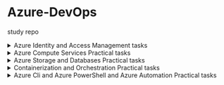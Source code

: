 # Azure-DevOps
study repo
<details>
<summary>
 Azure Identity and Access Management tasks</summary>
<details>
<summary>Practical Task 1: Introduction to Microsoft Entra ID Create a basic Microsoft Entra ID setup for an organization to manage identity and access. </summary>
Requirements:
<details>
<summary>1.	Create a new Microsoft Entra ID tenant. </summary>
1.1	Log in to the Azure Portal
-	Go to Azure Portal and log in with your Microsoft account.
  
1.2	Navigate to Microsoft Entra ID
-	From the portal homepage, search for "Microsoft Entra ID
  
1.3	 Create a New Tenant
-	In the left menu, click Manage tenants → + Create.
-	Select Azure Active Directory and click Next.
-	Fill in the details:
    - Organization name: (e.g., "MyOrganization").
    - Initial domain name: (e.g., "myorganization.onmicrosoft.com")
    - Region: Choose your geographical region.
      
-	Click Review + Create → Create.
</details>
<details>
<summary>2. Add at least two users to the directory. </summary>
![Alt text](https://raw.githubusercontent.com/AnnaMushchynina/Azure-DevOps/fde249bdc519212f393fc1d4d1a404446b0b02a5/1.2_users.jpg)
</details>
<details>
<summary>3. Create two groups named Developers and Admins. </summary>
https://github.com/AnnaMushchynina/Azure-DevOps/blob/fde249bdc519212f393fc1d4d1a404446b0b02a5/1.3_groups.jpg
</details>
<details>
<summary>4. Assign the users to appropriate groups. </summary>
https://github.com/AnnaMushchynina/Azure-DevOps/blob/62d29113dfa93b8dd8d66af4afe36cf2e30e70fe/1.4_adm_groups.jpg
https://github.com/AnnaMushchynina/Azure-DevOps/blob/62d29113dfa93b8dd8d66af4afe36cf2e30e70fe/1.4_dev_groups.jpg
</details>
<details>
<summary>5. Assign the Global Reader role to the Admins group and 6. Assign the Application Developer role to the Developers group.  </summary>
https://github.com/AnnaMushchynina/Azure-DevOps/blob/14fcb6ffc3602031d2080a8242ce1ce86c211bf6/1.5_ass_role.jpg
</details>
<details>
<summary>7. Verify that the role assignments function as expected for both groups.</summary>
https://github.com/AnnaMushchynina/Azure-DevOps/blob/14fcb6ffc3602031d2080a8242ce1ce86c211bf6/2.7_verify.jpg
</details>
</details>

<details>
<summary>Practical Task 2: Enabling Single Sign-On (SSO) and Multi-Factor Authentication (MFA) Configure Single Sign-On (SSO) and Multi-Factor Authentication (MFA) for users in a Microsoft Entra ID directory to enhance identity and access security. </summary>
Requirements:
<details>
<summary>1. Enable Single Sign-On (SSO) for your Microsoft Entra ID tenant. </summary>
https://github.com/AnnaMushchynina/Azure-DevOps/blob/9ec3233d462b8ada5ea5da088d686b14bfef84cd/2.1_sso.jpg
https://github.com/AnnaMushchynina/Azure-DevOps/blob/9ec3233d462b8ada5ea5da088d686b14bfef84cd/2.1_sso_user.jpg
</details>
<details>
<summary>2. Enforce Multi-Factor Authentication (MFA) for all users in the directory. </summary>
https://github.com/AnnaMushchynina/Azure-DevOps/blob/f3ded2c2e4da49adbba9fd4a4d11824306f1109f/2.2_mfa.jpg
</details>
<details>
<summary>3. Configure conditional access policies to require MFA for high-risk sign-ins. </summary>
https://github.com/AnnaMushchynina/Azure-DevOps/blob/f3ded2c2e4da49adbba9fd4a4d11824306f1109f/2.3_con_acc.jpg
  
2.3.1 Go to Conditional Access
   - Navigate to Security → Conditional Access → + New policy.
     
2.3.2 Create a Policy for High-Risk Sign-Ins
 - Provide a name for the policy (e.g., "Require MFA for High-Risk Sign-Ins").
- In the Assignments section:
    - Users: Select all users or specific groups (e.g., Admins, Developers).
    - Conditions: Enable Sign-in risk and set it to High.
- In the Access controls section:
    - Select Grant → Require multi-factor authentication.
- Click Enable policy → Create.
</details>
<details>
<summary>4. Verify that SSO and MFA settings are correctly applied for the users.</summary>
https://github.com/AnnaMushchynina/Azure-DevOps/blob/f3ded2c2e4da49adbba9fd4a4d11824306f1109f/2.4_verify.jpg
</details>
</details>

<details>
<summary>Practical Task 3: Implementing Role-Based Access Control (RBAC)
Implement Role-Based Access Control (RBAC) in Azure to manage access to resources based on roles and
ensure fine-grained access management.
 </summary>
Requirements:
<details>
<summary>1. Create a custom role named Resource Viewer with read-only permissions for a specific resource
group.</summary>
  https://github.com/AnnaMushchynina/Azure-DevOps/blob/af3717519c1d0e8bb4d1c8e7e23e13b0df67549b/3.1_cust_role.jpg
  https://github.com/AnnaMushchynina/Azure-DevOps/blob/af3717519c1d0e8bb4d1c8e7e23e13b0df67549b/3.1_read.jpg
  https://github.com/AnnaMushchynina/Azure-DevOps/blob/af3717519c1d0e8bb4d1c8e7e23e13b0df67549b/3.1_scopes.jpg
</details>
<details>
<summary>2. Assign the Resource Viewer role to the Developers group created earlier.</summary>
  https://github.com/AnnaMushchynina/Azure-DevOps/blob/d09b77531a00e717180642e81e96948c01478c53/3.2_rw_dev.jpg
</details>
<details>
<summary>3. Assign the built-in Contributor role to the Admins group for the same resource group.</summary>
https://github.com/AnnaMushchynina/Azure-DevOps/blob/d09b77531a00e717180642e81e96948c01478c53/3.3_cont_adm.jpg
</details>
<details>
<summary>4. Verify that members of the Developers group have only read access and members of the Admins
group have full access to the resource group.</summary>
https://github.com/AnnaMushchynina/Azure-DevOps/blob/d09b77531a00e717180642e81e96948c01478c53/3.4_verify.jpg
</details>
</details>

<details>
<summary>Practical Task 4: Securing Sensitive Information with Azure Key Vault
Set up Azure Key Vault to securely store and manage sensitive information such as keys, secrets, and
certificates.  </summary>
Requirements:
<details>
<summary>1. Create a new Azure Key Vault in your subscription.</summary>
  https://github.com/AnnaMushchynina/Azure-DevOps/blob/b419c8f77ef8c02334e97cd1a4557f168da05540/4.1_create_kv.jpg
</details>
<details>
<summary>2. Add a secret to the Key Vault (e.g., a database connection string).</summary>
https://github.com/AnnaMushchynina/Azure-DevOps/blob/b419c8f77ef8c02334e97cd1a4557f168da05540/4.2_create_sec.jpg
</details>
<details>
<summary>3. Set access policies to grant the Application Developer role (assigned to the Developers group)
permission to retrieve secrets from the Key Vault.</summary>
https://github.com/AnnaMushchynina/Azure-DevOps/blob/b419c8f77ef8c02334e97cd1a4557f168da05540/4.3_ass_role_key.jpg
</details>
<details>
<summary>4. Verify that only members of the Developers group can access the stored secret.</summary>
https://github.com/AnnaMushchynina/Azure-DevOps/blob/b419c8f77ef8c02334e97cd1a4557f168da05540/4.4_verify.jpg
https://github.com/AnnaMushchynina/Azure-DevOps/blob/9e4fd4db7c3cf7dc225776a318500bf38e6ea7a5/4.4_verify_err.jpg
</details>
</details>

<details>
<summary>Practical Task 5: Creating and Assigning Basic Azure Policies
Define and assign Azure Policies to enforce compliance with organizational standards for resource
management.</summary>
Requirements:
<details>
<summary>1. Create an Azure Policy to enforce tagging for all newly created resources with a specific tag (e.g.,
Environment: Development).</summary>
 https://github.com/AnnaMushchynina/Azure-DevOps/blob/9e4fd4db7c3cf7dc225776a318500bf38e6ea7a5/5.1_add_policy.jpg
</details>
<details>
<summary>2. Assign the policy to a resource group.</summary>
https://github.com/AnnaMushchynina/Azure-DevOps/blob/9e4fd4db7c3cf7dc225776a318500bf38e6ea7a5/5.2.1_basics.jpg
https://github.com/AnnaMushchynina/Azure-DevOps/blob/9e4fd4db7c3cf7dc225776a318500bf38e6ea7a5/5.2.2_parameters.jpg
</details>
<details>
<summary>3. Verify that any new resource created in the resource group without the required tag is marked as
non-compliant.</summary>
https://github.com/AnnaMushchynina/Azure-DevOps/blob/9e4fd4db7c3cf7dc225776a318500bf38e6ea7a5/5.3_new_res.jpg
</details>
<details>
<summary>4. Review and document the compliance status of the resource group.</summary>
https://github.com/AnnaMushchynina/Azure-DevOps/blob/9e4fd4db7c3cf7dc225776a318500bf38e6ea7a5/5.4_comp.jpg
https://github.com/AnnaMushchynina/Azure-DevOps/blob/9e4fd4db7c3cf7dc225776a318500bf38e6ea7a5/5.4.1_comp_todo.jpg
</details>
</details>

<details>
<summary>Practical Task 6: Using Policy Effects to Enforce Compliance
Configure Azure Policies with different policy effects to enforce compliance and manage resources
according to organizational standards.</summary>
Requirements:
<details>
<summary>1. Create a policy with the Audit effect to monitor and log untagged resources within a resource
group.</summary>
https://github.com/AnnaMushchynina/Azure-DevOps/blob/7bb3b6330a39a0e73e02b042d9371404083e6a3a/6.1_add_policy_%D1%84%D0%B3%D0%B2%D1%88%D0%B5.jpg
</details>
<details>
<summary>2. Create a policy with the DeployIfNotExists effect to automatically add a specific tag (Owner: IT) to
any newly created resource.</summary>
https://github.com/AnnaMushchynina/Azure-DevOps/blob/7bb3b6330a39a0e73e02b042d9371404083e6a3a/6.2_add_policy_own.jpg
</details>
<details>
<summary>3. Assign these policies to a resource group and verify their behavior by:</summary>
  - Creating a resource without a tag and checking the compliance logs.  
  - Creating a resource to validate the automatic tag deployment.
  https://github.com/AnnaMushchynina/Azure-DevOps/blob/7bb3b6330a39a0e73e02b042d9371404083e6a3a/6.3_verify.jpg
  https://github.com/AnnaMushchynina/Azure-DevOps/blob/7bb3b6330a39a0e73e02b042d9371404083e6a3a/6.3.1_verify_own_tag.jpg
</details>
</details>
</details>


<details>
<summary>Azure Compute Services Practical tasks</summary>
<details>
<summary>Practical Task 1: Linux Virtual Machine Setup and NSG Configuration. Create and configure a Linux Virtual Machine (VM) on Azure and secure it with a Network Security
Group (NSG).</summary>
Requirements: 
<details>
<summary> 1. Create a Linux VM (Ubuntu or CentOS) in Azure using the free tier. </summary>
 https://github.com/AnnaMushchynina/Azure-DevOps/blob/13a1dab9d48d0c0b2b4607b19c0859eca23cceb8/1.1.1%20Basic.jpg
https://github.com/AnnaMushchynina/Azure-DevOps/blob/13a1dab9d48d0c0b2b4607b19c0859eca23cceb8/1.1.2%20ssh.jpg
 https://github.com/AnnaMushchynina/Azure-DevOps/blob/13a1dab9d48d0c0b2b4607b19c0859eca23cceb8/1.1.3%20net.jpg
 https://github.com/AnnaMushchynina/Azure-DevOps/blob/13a1dab9d48d0c0b2b4607b19c0859eca23cceb8/1.1.4%20review.jpg
</details>
 <details>
<summary> 2. Connect to the VM via SSH using a public-private key pair. </summary>
  https://github.com/AnnaMushchynina/Azure-DevOps/blob/13a1dab9d48d0c0b2b4607b19c0859eca23cceb8/1.2connect_ssh.jpg
</details>
 <details>
<summary> 3. Install and configure an Nginx web server on the VM. </summary>
  https://github.com/AnnaMushchynina/Azure-DevOps/blob/13a1dab9d48d0c0b2b4607b19c0859eca23cceb8/1.3_install_nginx.jpg
</details>
 <details>
<summary> 4. Create and configure a Network Security Group (NSG) to allow only HTTP (port 80) and SSH
(port 22) traffic. </summary>
  https://github.com/AnnaMushchynina/Azure-DevOps/blob/13a1dab9d48d0c0b2b4607b19c0859eca23cceb8/1.4_nsq.jpg
</details>
 <details>
<summary> 5. Test access to the Nginx web server from a browser. </summary>
  https://github.com/AnnaMushchynina/Azure-DevOps/blob/13a1dab9d48d0c0b2b4607b19c0859eca23cceb8/1.5_test_nginx.jpg
</details>
 </details>
<details>
<summary>Practical Task 2: Windows Virtual Machine and RDP Access Setup.
Set up a Windows Virtual Machine (VM) on Azure and configure access via Remote Desktop
Protocol (RDP).</summary>
Requirements:
<details>
<summary>1. Create a Windows VM (e.g., Windows Server 2019) in Azure using the free tier</summary>
 https://github.com/AnnaMushchynina/Azure-DevOps/blob/4a33a751e7cfa098d24c4751424a32a108f7525d/2.1.1%20Basic_W.jpg
 </details>
 <details>
<summary>2. Enable and configure Remote Desktop Protocol (RDP) for secure access to the VM.</summary>
  https://github.com/AnnaMushchynina/Azure-DevOps/blob/4a33a751e7cfa098d24c4751424a32a108f7525d/2.2%20NSG_A_RDP.jpg
  </details>
  <details>
<summary>3. Connect to the VM via RDP using Azure credentials.</summary>
  https://github.com/AnnaMushchynina/Azure-DevOps/blob/4a33a751e7cfa098d24c4751424a32a108f7525d/2.3.1%20RDP_dow.jpg
  https://github.com/AnnaMushchynina/Azure-DevOps/blob/4a33a751e7cfa098d24c4751424a32a108f7525d/2.3.2%20RDP_con.jpg
  </details>
 <details>
<summary>4. Install a web server role (IIS) and deploy a simple test HTML page.</summary>
 https://github.com/AnnaMushchynina/Azure-DevOps/blob/4a33a751e7cfa098d24c4751424a32a108f7525d/2.4%20Inst_IIS.jpg
  https://github.com/AnnaMushchynina/Azure-DevOps/blob/4a33a751e7cfa098d24c4751424a32a108f7525d/2.4.2%20IIS_testp.jpg
  https://github.com/AnnaMushchynina/Azure-DevOps/blob/4a33a751e7cfa098d24c4751424a32a108f7525d/2.4.3%20open_80.jpg
  </details>
<details>
<summary>5. Verify access to the test page from a browser.</summary>
https://github.com/AnnaMushchynina/Azure-DevOps/blob/4a33a751e7cfa098d24c4751424a32a108f7525d/2.5%20site_80_out.jpg
  </details>  
 
  </details>
<details>
<summary>Practical Task 3: Configuring an Azure Load Balancer.
Create and configure a Basic Azure Load Balancer to distribute traffic across multiple virtual
machines.</summary>
Requirements:
<details>
<summary>1. Create two Linux or Windows virtual machines in the same region and virtual network using
the Azure Free Tier.</summary>  
 https://github.com/AnnaMushchynina/Azure-DevOps/blob/e6635f317c09ea4175cb8ac390a7af24a63ddb3c/3.1%20LinuxVM2.jpg
</details>
 <details>
<summary>2. Install and configure a web server (e.g., Nginx on Linux or IIS on Windows) on both VMs with
unique content for testing.</summary>  
  https://github.com/AnnaMushchynina/Azure-DevOps/blob/e6635f317c09ea4175cb8ac390a7af24a63ddb3c/3.2%20LinuxVM_cont.jpg
</details>
 <details>
<summary>3. Create a Basic Load Balancer in Azure (included in the free tier) and configure it to balance
HTTP (port 80) traffic between the two virtual machines.</summary>  
  https://github.com/AnnaMushchynina/Azure-DevOps/blob/e6635f317c09ea4175cb8ac390a7af24a63ddb3c/3.3%20LB1.jpg
  https://github.com/AnnaMushchynina/Azure-DevOps/blob/e6635f317c09ea4175cb8ac390a7af24a63ddb3c/3.3%20LB2.jpg
</details>
 <details>
<summary>4. Configure a health probe to monitor the availability of the VMs. </summary>  
  https://github.com/AnnaMushchynina/Azure-DevOps/blob/e6635f317c09ea4175cb8ac390a7af24a63ddb3c/3.4%20Probe.jpg
</details>
 <details>
<summary>5. Test the Load Balancer by accessing its public IP address from a browser and verify that
traffic is routed to both VMs (by observing the unique content from each server).</summary>  
  https://github.com/AnnaMushchynina/Azure-DevOps/blob/e6635f317c09ea4175cb8ac390a7af24a63ddb3c/3.5%20LB_UPVM1.jpg
  https://github.com/AnnaMushchynina/Azure-DevOps/blob/e6635f317c09ea4175cb8ac390a7af24a63ddb3c/3.5%20LB_DownVM1.jpg  
</details>
</details>

<details>
<summary>Practical Task 4: Configuring a Basic Load Balancer with Virtual Machine Scale Sets (VMSS).
Set up a Basic Azure Load Balancer to distribute traffic across a Virtual Machine Scale Set (VMSS).</summary>
Requirements:
<details>
<summary>1. Create a Virtual Machine Scale Set (VMSS) in Azure using Linux or Windows instances
within the free tier (for example B1s size). Limit the scale set to two VM instances to avoid
exceeding the free-tier 750-hour limit. </summary>
https://github.com/AnnaMushchynina/Azure-DevOps/blob/52055fe6435207e4900f15b5c13271d3f2533f7b/4.1%20ScaleVM_1.jpg
https://github.com/AnnaMushchynina/Azure-DevOps/blob/52055fe6435207e4900f15b5c13271d3f2533f7b/4.1%20ScaleVM_2.jpg
</details>
<details>
<summary>2. Deploy the scale set with a custom configuration to install and configure a web server (e.g.,
Nginx on Linux or IIS on Windows) on each VM instance.</summary>
https://github.com/AnnaMushchynina/Azure-DevOps/blob/52055fe6435207e4900f15b5c13271d3f2533f7b/4.2%20Script.jpg
https://github.com/AnnaMushchynina/Azure-DevOps/blob/52055fe6435207e4900f15b5c13271d3f2533f7b/script.sh
</details>
<details>
<summary>3. Configure the Basic Load Balancer to distribute HTTP (port 80) traffic across the VM
instances in the scale set.</summary>
https://github.com/AnnaMushchynina/Azure-DevOps/blob/52055fe6435207e4900f15b5c13271d3f2533f7b/4.3%20LB.jpg
</details>
<details>
<summary>4. Add a health probe to monitor the availability of instances in the VMSS. </summary>
</details>
<details>
<summary>5. Scale the VMSS manually by increasing the number of instances to verify the Load Balancer
routes traffic to the newly added VMs. </summary>
https://github.com/AnnaMushchynina/Azure-DevOps/blob/52055fe6435207e4900f15b5c13271d3f2533f7b/4.5%20Scale.jpg
</details>
<details>
<summary>6. Test the setup by accessing the Load Balancer's public IP address and verifying traffic
distribution across multiple VM instances.</summary>
https://github.com/AnnaMushchynina/Azure-DevOps/blob/52055fe6435207e4900f15b5c13271d3f2533f7b/4.6%20LB2VM.jpg
</details>
</details>

<details>
<summary>Practical Task 5: Deploying a Web Application Using Azure App Services.
Set up and deploy a simple web application using Azure App Services.</summary>
Requirements:
<details>
<summary>1. Create an Azure App Service (Web App) using the Azure Free Tier.</summary>
https://github.com/AnnaMushchynina/Azure-DevOps/blob/9ead6f0a23104a6e6a0cc6955130729451b01f6a/5.1%20create%20webapp.jpg
</details>
<details>
<summary>2. Select the runtime stack of your choice (e.g., .NET, Python, Node.js) during the setup.</summary>
https://github.com/AnnaMushchynina/Azure-DevOps/blob/9ead6f0a23104a6e6a0cc6955130729451b01f6a/5.2%20runtime.jpg
</details>
<details>
<summary>3. Develop or use a sample web application (e.g., a "Hello World" app) and deploy it to the App </summary>
https://github.com/AnnaMushchynina/Azure-DevOps/blob/9ead6f0a23104a6e6a0cc6955130729451b01f6a/5.3%20add_repo.jpg
 https://github.com/AnnaMushchynina/Azure-DevOps/blob/9ead6f0a23104a6e6a0cc6955130729451b01f6a/5.3%20new_web_app.jpg
 https://github.com/AnnaMushchynina/Azure-DevOps/blob/9ead6f0a23104a6e6a0cc6955130729451b01f6a/5.3%20new_web_app1.jpg
</details>
<details>
<summary>4. Test the deployed application by accessing its URL provided by Azure App Services.</summary>
https://github.com/AnnaMushchynina/Azure-DevOps/blob/9ead6f0a23104a6e6a0cc6955130729451b01f6a/5.4%20app%20deploy.jpg
 https://github.com/AnnaMushchynina/Azure-DevOps/blob/9ead6f0a23104a6e6a0cc6955130729451b01f6a/5.4%20app%20inet.jpg
</details>
<details>
<summary>5. Enable App Service Logs and verify that application logs are being generated.</summary>
https://github.com/AnnaMushchynina/Azure-DevOps/blob/9ead6f0a23104a6e6a0cc6955130729451b01f6a/5.5%20service%20logs.jpg
 https://github.com/AnnaMushchynina/Azure-DevOps/blob/9ead6f0a23104a6e6a0cc6955130729451b01f6a/5.5%20log%20stream.jpg
</details>
</details>

<details>
<summary>Practical Task 6: Creating and Deploying an Azure Function to Process HTTP Requests.
Set up and deploy an Azure Function that processes HTTP requests directly from the Azure portal.</summary>
Requirements:
<details>
<summary>1. Set Up the Function App:</summary>
</details>
</details>
</details>
<details>
<summary>
 Azure Storage and Databases Practical tasks</summary>
<details>
<summary>Practical Task 1: Upload and Retrieve Files with Azure Blob Storage.
Use Azure Blob Storage for storing and retrieving files.</summary>
Requirements:
<details>
<summary>1. Create a new storage account in Azure. </summary>

</details>
<details>
<summary>2. Set up a Blob container named "my-container" with public access.</summary>
https://github.com/AnnaMushchynina/Azure-DevOps/blob/0705403959c343f1fae94a2e8f2d5935c198b2b9/1.2%20Create%20container.jpg
</details>
<details>
<summary>3. Upload a sample text file to the Blob container using the Azure portal </summary>
https://github.com/AnnaMushchynina/Azure-DevOps/blob/0705403959c343f1fae94a2e8f2d5935c198b2b9/1.3%20add%20simple%20file.jpg
</details>
<details>
<summary>4. Download the uploaded file to verify successful retrieval. </summary>
https://github.com/AnnaMushchynina/Azure-DevOps/blob/0705403959c343f1fae94a2e8f2d5935c198b2b9/1.4%20Download%20the%20uploaded.jpg
</details>
<details>
<summary>5. Use Azure Storage Explorer to manage and view blobs in your container. </summary>
https://github.com/AnnaMushchynina/Azure-DevOps/blob/0705403959c343f1fae94a2e8f2d5935c198b2b9/1.5%20Azure%20Storage%20Explorer.jpg
</details>
</details>
<details>
<summary>Practical Task 2: Lifecycle Management for Blob Storage.
Implement lifecycle management policies to optimize storage costs.</summary>
Requirements:
<details>
<summary>1. Create a storage account and a Blob container named "lifecycle-container."</summary>
 https://github.com/AnnaMushchynina/Azure-DevOps/blob/0705403959c343f1fae94a2e8f2d5935c198b2b9/2.1%20Create%20a%20storage%20account.jpg
https://github.com/AnnaMushchynina/Azure-DevOps/blob/0705403959c343f1fae94a2e8f2d5935c198b2b9/2.1%20Create%20a%20container.jpg
</details>
<details>
<summary>2. Upload multiple files of varying sizes to the container</summary>
https://github.com/AnnaMushchynina/Azure-DevOps/blob/0705403959c343f1fae94a2e8f2d5935c198b2b9/2.2%20Upload%20multiple%20files.jpg
</details>
<details>
<summary>3. Create a lifecycle management policy to move blobs to the Cool tier after 30 days and
delete blobs older than 90 days.</summary>
https://github.com/AnnaMushchynina/Azure-DevOps/blob/0705403959c343f1fae94a2e8f2d5935c198b2b9/2.3%20.%20Create%20a%20lifecycle.jpg
</details>
<details>
<summary>4. Simulate policy execution by manually testing with different file creation timestamps</summary>

</details>
<details>
<summary>5. Verify that blobs are moved or deleted according to the policy. </summary>

</details>
</details>
<details>
<summary>Practical Task 3: Implementing an Azure Queue for Message Storage
Create and manage an Azure Queue to store and process messages.</summary>
Requirements:
<details>
<summary>1. Create a storage account and enable the Queue service. </summary>

</details>
<details>
<summary>2. Create a queue named "task-queue."</summary>
https://github.com/AnnaMushchynina/Azure-DevOps/blob/4f49183cc0222021a77019b0e6458e409d27bee4/3.2%20%20Create%20task-queue.jpg
</details>
<details>
<summary>3. Use Azure Storage Explorer or the Azure portal to add messages to the queue.</summary>
https://github.com/AnnaMushchynina/Azure-DevOps/blob/4f49183cc0222021a77019b0e6458e409d27bee4/3.3%20add%20messages%20to%20the%20queue.jpg
</details>
<details>
<summary>4. Retrieve and process messages directly using Azure Storage Explorer or the Azure portal
interface.</summary>
https://github.com/AnnaMushchynina/Azure-DevOps/blob/4f49183cc0222021a77019b0e6458e409d27bee4/3.4%20Dequeue.jpg
</details>
<details>
<summary>5. Verify that processed messages are removed from the queue manually.</summary>

</details>
</details>
<details>
<summary>Practical Task 4: Configuring Azure File Share and Mounting on a Local Machine.
Set up and access Azure File Storage for shared file access.</summary>
Requirements:
<details>
<summary>1. Create a storage account and set up an Azure File Share.</summary>

</details>
<details>
<summary>2. Upload a file to the file share using the Azure portal.</summary>
https://github.com/AnnaMushchynina/Azure-DevOps/blob/4f49183cc0222021a77019b0e6458e409d27bee4/4.2%20file%20share.jpg
 https://github.com/AnnaMushchynina/Azure-DevOps/blob/4f49183cc0222021a77019b0e6458e409d27bee4/4.2.1%20upload%20file.jpg
</details>
<details>
<summary>3. Generate a connection script for Windows or Linux and use it to mount the file share on your
local machine.</summary>
https://github.com/AnnaMushchynina/Azure-DevOps/blob/4f49183cc0222021a77019b0e6458e409d27bee4/4.3%20generate%20connection%20script.jpg
 https://github.com/AnnaMushchynina/Azure-DevOps/blob/4f49183cc0222021a77019b0e6458e409d27bee4/4.3.1%20mount%20the%20file%20share.jpg
 https://github.com/AnnaMushchynina/Azure-DevOps/blob/4f49183cc0222021a77019b0e6458e409d27bee4/4.3.2%20disk%20Z.jpg
</details>
<details>
<summary>4. Verify the mounted file share and ensure it displays the uploaded file. </summary>
https://github.com/AnnaMushchynina/Azure-DevOps/blob/4f49183cc0222021a77019b0e6458e409d27bee4/4.4%20file%20.jpg
</details>
<details>
<summary>5. Add another file to the file share from the local machine and confirm it reflects in Azure.</summary>

</details>
</details>

<details>
<summary>Practical Task 5: Storing and Querying Data with Azure Table Storage.
Set up and use Azure Table Storage for structured data.</summary>
Requirements:
<details>
<summary>1. Create a storage account and enable the Table service.</summary>
https://github.com/AnnaMushchynina/Azure-DevOps/blob/0d4d0194344ddb20dc3169cdd9e919c31b197d86/5.1%20create%20table.jpg
</details>
<details>
<summary>2. Create a table named "employee-data".</summary>
https://github.com/AnnaMushchynina/Azure-DevOps/blob/0d4d0194344ddb20dc3169cdd9e919c31b197d86/5.2%20ase.jpg
</details>
<details>
<summary>3. Add sample data (e.g., employee IDs, names, and roles) to the table using Azure Storage
Explorer or Azure CLI.</summary>
https://github.com/AnnaMushchynina/Azure-DevOps/blob/0d4d0194344ddb20dc3169cdd9e919c31b197d86/5.3%20add%20date.jpg
</details>
<details>
<summary>4. Query the table for specific data using filters (e.g., "Role = Developer").</summary>
https://github.com/AnnaMushchynina/Azure-DevOps/blob/0d4d0194344ddb20dc3169cdd9e919c31b197d86/5.4%20query.jpg
</details>
<details>
<summary>5. Delete specific entries from the table and verify the changes.</summary>
https://github.com/AnnaMushchynina/Azure-DevOps/blob/0d4d0194344ddb20dc3169cdd9e919c31b197d86/5.5%20delete.jpg
</details>
</details>

<details>
<summary>Practical Task 6: Configuring Shared Access Signatures (SAS) for Secure Access.
Secure Azure Storage services using SAS tokens.</summary>
Requirements:
<details>
<summary>1. Create a storage account with Blob, File, Queue, and Table services enabled.</summary>

</details>
<details>
<summary>2. Generate a Shared Access Signature (SAS) token for Blob storage with limited permissions
(e.g., read-only access).</summary>
https://github.com/AnnaMushchynina/Azure-DevOps/blob/0d4d0194344ddb20dc3169cdd9e919c31b197d86/6.2%20add%20file%20for%20container.jpg
 https://github.com/AnnaMushchynina/Azure-DevOps/blob/0d4d0194344ddb20dc3169cdd9e919c31b197d86/6.2%20create%20shared%20acc%20sig.jpg
 https://github.com/AnnaMushchynina/Azure-DevOps/blob/0d4d0194344ddb20dc3169cdd9e919c31b197d86/6.2.1%20generate%20connection%20string.jpg
</details>
<details>
<summary>3. Share the SAS token URL and verify access to the Blob container with the token.</summary>

</details>
<details>
<summary>4. Repeat the process for File, Queue, and Table services with different permissions.</summary>

</details>
<details>
<summary>5. Analyze the security implications of SAS tokens and expiry times.</summary>

</details>
</details>

<details>
<summary>Practical Task 7: Implementing Security Best Practices with Azure RBAC and Managed
Identities.
Securely manage access to Azure resources and integrate services using Managed Identities.</summary>
Requirements:
<details>
<summary>1. Configure Azure RBAC for a Storage Account:</summary>
https://github.com/AnnaMushchynina/Azure-DevOps/blob/0d4d0194344ddb20dc3169cdd9e919c31b197d86/7.1%20add%20Storage%20Blob%20Data%20Contributor%20role.jpg
</details>
<details>
<summary>2. Set Up a Managed Identity for an Azure Virtual Machine:</summary>
https://github.com/AnnaMushchynina/Azure-DevOps/blob/0d4d0194344ddb20dc3169cdd9e919c31b197d86/7.2%20add%20role.jpg
 https://github.com/AnnaMushchynina/Azure-DevOps/blob/0d4d0194344ddb20dc3169cdd9e919c31b197d86/7.2%20add%20VM.jpg
 https://github.com/AnnaMushchynina/Azure-DevOps/blob/0d4d0194344ddb20dc3169cdd9e919c31b197d86/7.3%20add%20script.jpg
 https://github.com/AnnaMushchynina/Azure-DevOps/blob/0d4d0194344ddb20dc3169cdd9e919c31b197d86/7.4%20show%20container%20with%20cli.jpg
</details>
</details>

<details>
<summary>Practical Task 8: Creating and Querying an Azure SQL Database.
Learn to create and query an Azure SQL Database using the Azure portal.</summary>
Requirements:
<details>
<summary>1. Create an Azure SQL Database named "test-db" in a new logical SQL server. </summary>
https://github.com/AnnaMushchynina/Azure-DevOps/blob/0d4d0194344ddb20dc3169cdd9e919c31b197d86/8.1%20create%20test-db.jpg
</details>
<details>
<summary>2. Set the pricing tier to the free tier for cost optimization.</summary>

</details>
<details>
<summary>3. Use the Query Editor in the Azure portal to create a table named "Products" with columns
for ID, Name, and Price.</summary>
https://github.com/AnnaMushchynina/Azure-DevOps/blob/0d4d0194344ddb20dc3169cdd9e919c31b197d86/8.3%20create%20products.jpg
</details>
<details>
<summary>4. Insert a few sample records into the "Products" table using a SQL query. </summary>
https://github.com/AnnaMushchynina/Azure-DevOps/blob/0d4d0194344ddb20dc3169cdd9e919c31b197d86/8.4%20insert%20products.jpg
</details>
<details>
<summary>5. Query the table to display all records and verify the data.</summary>
https://github.com/AnnaMushchynina/Azure-DevOps/blob/0d4d0194344ddb20dc3169cdd9e919c31b197d86/8.5%20show%20products.jpg
</details>
</details>

<details>
<summary>Practical Task 9: Deploying an Azure SQL Database with Automated Backup Configuration
Set up an Azure SQL Database and configure automated backups.</summary>
Requirements:
<details>
<summary>1. Create an Azure SQL Database in a new or existing resource group. </summary>

</details>
<details>
<summary>2. Choose the desired service tier (e.g., Basic or General Purpose).</summary>

</details>
<details>
<summary>3. Enable and configure long-term backup retention for the database</summary>
https://github.com/AnnaMushchynina/Azure-DevOps/blob/0d4d0194344ddb20dc3169cdd9e919c31b197d86/9.3%20enable%20long%20term.jpg
</details>
<details>
<summary>4. Use the Azure portal to verify backup settings and review available restore points. </summary>

</details>
<details>
<summary>5. Test the restore process by creating a new database from a backup. </summary>

</details>
</details>

<details>
<summary>Practical Task 10: Getting Started with Cosmos DB
Set up and explore Cosmos DB by creating a database, managing data, querying, and testing key
features like consistency and global distribution.</summary>
Requirements:
<details>
<summary>1. Create a Cosmos DB Account: </summary>
https://github.com/AnnaMushchynina/Azure-DevOps/blob/0d4d0194344ddb20dc3169cdd9e919c31b197d86/10.1%20create%20cosmodb.jpg
</details>
<details>
<summary>2. Set Up a Database and Container: </summary>
https://github.com/AnnaMushchynina/Azure-DevOps/blob/0d4d0194344ddb20dc3169cdd9e919c31b197d86/10.2%20create%20sample%20db.jpg
 https://github.com/AnnaMushchynina/Azure-DevOps/blob/0d4d0194344ddb20dc3169cdd9e919c31b197d86/10.2.1%20create%20items.jpg
 https://github.com/AnnaMushchynina/Azure-DevOps/blob/0d4d0194344ddb20dc3169cdd9e919c31b197d86/10.2.2%20add%20items.jpg
</details>
<details>
<summary>3. Insert Data Using Data Explorer:</summary>

</details>
<details>
<summary>4. Query Data in Cosmos DB: </summary>
https://github.com/AnnaMushchynina/Azure-DevOps/blob/0d4d0194344ddb20dc3169cdd9e919c31b197d86/10.4%20query.jpg
 https://github.com/AnnaMushchynina/Azure-DevOps/blob/0d4d0194344ddb20dc3169cdd9e919c31b197d86/10.4.1%20query%20ele.jpg
</details>
<details>
<summary>5. Configure and Test Consistency Levels: </summary>
https://github.com/AnnaMushchynina/Azure-DevOps/blob/0d4d0194344ddb20dc3169cdd9e919c31b197d86/10.5%20session.jpg
 https://github.com/AnnaMushchynina/Azure-DevOps/blob/0d4d0194344ddb20dc3169cdd9e919c31b197d86/10.5.1%20session%20test.jpg
</details>
<details>
<summary>6. Enable Global Distribution and Test Replication: </summary>
https://github.com/AnnaMushchynina/Azure-DevOps/blob/0d4d0194344ddb20dc3169cdd9e919c31b197d86/10.6%20add%20region.jpg
 https://github.com/AnnaMushchynina/Azure-DevOps/blob/0d4d0194344ddb20dc3169cdd9e919c31b197d86/10.6%20strong.jpg
</details>

</details>

</details>

<details>
<summary>Containerization and Orchestration Practical tasks</summary>
<details>
<summary>Practical Task 1: Deploy a Docker Container to Azure Container Instances (ACI) via Azure
Portal</summary>
Requirements:
<details>
<summary>1. Create a lightweight Docker image for a simple web application (e.g., a Python Flask app)
with minimal dependencies to reduce resource usage.</summary>
https://github.com/AnnaMushchynina/Azure-DevOps/blob/28b7858460ea6618927fd59575ba6109eaa8b6a9/1.1%20create%20flask%20app.jpg

</details>
<details>
<summary>2. Push the Docker image to Azure Container Registry (ACR) using a low-cost storage option.</summary>
https://github.com/AnnaMushchynina/Azure-DevOps/blob/28b7858460ea6618927fd59575ba6109eaa8b6a9/1.2%20create%20container%20registry%20azure.jpg
https://github.com/AnnaMushchynina/Azure-DevOps/blob/28b7858460ea6618927fd59575ba6109eaa8b6a9/1.2.1%20push%20the%20docker%20to%20azure.jpg
</details>
<details>
<summary>3. Use a lightweight ACI instance (e.g., B1s) to deploy the Docker container from ACR.</summary>
https://github.com/AnnaMushchynina/Azure-DevOps/blob/28b7858460ea6618927fd59575ba6109eaa8b6a9/1.3%20deploy%20the%20container%20to%20azure.jpg
</details>
<details>
<summary>4. Verify the deployment by accessing the web application via the public IP address provided
by ACI.</summary>

</details>
<details>
<summary>5. Remove the ACI container after verifying the deployment to stop billing.</summary>

</details>

</details>
<details>
<summary>Practical Task 2: Configure Environment Variables in ACI via Azure Portal</summary>
Requirements:
<details>
<summary>1. Modify your Docker image to read configuration values from environment variables,
ensuring minimal environmental complexity.</summary>
https://github.com/AnnaMushchynina/Azure-DevOps/blob/28b7858460ea6618927fd59575ba6109eaa8b6a9/2.1%20Modify%20docker%20image.jpg
</details>
<details>
<summary>2. Reuse the ACI instance from Task 1 to deploy the container and specify the necessary
environment variables.</summary>
https://github.com/AnnaMushchynina/Azure-DevOps/blob/28b7858460ea6618927fd59575ba6109eaa8b6a9/2.2%20%20deploy%20container.jpg
</details>
<details>
<summary>3. Verify that the application is correctly using the environment variables by checking its
output.</summary>

</details>
<details>
<summary>4. Remove the ACI container after verifying that the application correctly uses the
environment variables.</summary>

</details>

</details>
<details>
<summary>Practical Task 3: Scale Out with Azure Container Instances via Azure Portal</summary>
Requirements:
<details>
<summary>1. Deploy a stateless Docker container to Azure Container Instances using a lightweight
configuration (e.g., B1s instances).</summary>
https://github.com/AnnaMushchynina/Azure-DevOps/blob/28b7858460ea6618927fd59575ba6109eaa8b6a9/3.1%20manually%20scale.jpg
</details>
<details>
<summary>2. Manually scale out to the minimum number of instances required (e.g., 2–3) to test load
distribution.</summary>

</details>
<details>
<summary>3. Stop all ACI instances after completing the testing to reduce ongoing costs.</summary>

</details>


</details>
<details>
<summary>Practical Task 4: Secure a Docker Container in ACI with Managed Identity via Azure Portal</summary>
Requirements:
<details>
<summary>1. Deploy a Docker container to Azure Container Instances using the existing lightweight ACI
setup from previous tasks.</summary>
https://github.com/AnnaMushchynina/Azure-DevOps/blob/28b7858460ea6618927fd59575ba6109eaa8b6a9/4.1%20container%20principial.jpg
</details>
<details>
<summary>2. Configure a Managed Identity for the ACI and securely access an Azure service (e.g., Azure
Key Vault) with minimal permissions and access scope.</summary>
https://github.com/AnnaMushchynina/Azure-DevOps/blob/28b7858460ea6618927fd59575ba6109eaa8b6a9/4.2%20keyvaultrole.jpg
</details>
<details>
<summary>3. Retrieve only a single secret from Azure Key Vault for testing purposes.</summary>
https://github.com/AnnaMushchynina/Azure-DevOps/blob/28b7858460ea6618927fd59575ba6109eaa8b6a9/4.3%20testing.jpg
</details>
<details>
<summary>4. Remove the ACI container after verifying secure access.</summary>

</details>

</details>
<details>
<summary>Practical Task 5: Deploy a Kubernetes Cluster with AKS via Azure Portal</summary>
Requirements:
<details>
<summary>1. Create an Azure Kubernetes Service (AKS) cluster with the smallest VM size (e.g., B2s) and
the minimum number of nodes (e.g., 1–2).</summary>
https://github.com/AnnaMushchynina/Azure-DevOps/blob/28b7858460ea6618927fd59575ba6109eaa8b6a9/5.1%20Create%20an%20Azure%20Kubernetes%20Service.jpg
</details>
<details>
<summary>2. Connect to the AKS cluster using Azure Cloud Shell with kubectl.</summary>
https://github.com/AnnaMushchynina/Azure-DevOps/blob/28b7858460ea6618927fd59575ba6109eaa8b6a9/5.2%20Azure%20Cloud%20Shell%20with%20kubectl.jpg
</details>
<details>
<summary>3. Deploy a lightweight Nginx application for verification.</summary>
https://github.com/AnnaMushchynina/Azure-DevOps/blob/28b7858460ea6618927fd59575ba6109eaa8b6a9/5.3%20deploy%20nginx.jpg
</details>
<details>
<summary>4. Delete the AKS cluster immediately after testing to avoid additional VM and cluster costs.</summary>

</details>

</details>

<details>
<summary>Practical Task 6: Deploy a Containerized Application on AKS</summary>
Requirements:
<details>
<summary>1. Build a lightweight Docker image for a simple web application (e.g., a Node.js app with
minimal dependencies) and push it to Azure Container Registry (ACR).</summary>
https://github.com/AnnaMushchynina/Azure-DevOps/blob/28b7858460ea6618927fd59575ba6109eaa8b6a9/6.1%20build%20docker%20image.jpg
https://github.com/AnnaMushchynina/Azure-DevOps/blob/28b7858460ea6618927fd59575ba6109eaa8b6a9/6.1.2%20push%20to%20azure%20container.jpg
</details>
<details>
<summary>2. Reuse the AKS cluster from Task 5 to deploy the application using a Kubernetes deployment
and service manifest file.</summary>

</details>
<details>
<summary>3. Test the application for a limited time and remove the deployment afterward.</summary>
https://github.com/AnnaMushchynina/Azure-DevOps/blob/28b7858460ea6618927fd59575ba6109eaa8b6a9/6.3%20test%20app.jpg
</details>


</details>

<details>
<summary>Practical Task 7: Configure and Use ConfigMaps and Secrets in AKS</summary>
Requirements:
<details>
<summary>1. Create a ConfigMap to store non-sensitive configuration data with only the required keyvalue pairs for the application.</summary>
https://github.com/AnnaMushchynina/Azure-DevOps/blob/28b7858460ea6618927fd59575ba6109eaa8b6a9/7.1%20create%20config%20map.jpg
</details>
<details>
<summary>2. Create a Kubernetes Secret to store sensitive data (e.g., API keys) with the least amount of
information needed.</summary>
https://github.com/AnnaMushchynina/Azure-DevOps/blob/28b7858460ea6618927fd59575ba6109eaa8b6a9/7.2%20create%20secret.jpg
</details>
<details>
<summary>3. Update the application deployment to use the ConfigMap and Secret.</summary>
https://github.com/AnnaMushchynina/Azure-DevOps/blob/28b7858460ea6618927fd59575ba6109eaa8b6a9/7.3%20update%20app.jpg
</details>
<details>
<summary>4. Remove the ConfigMap, Secret, and deployment after testing.</summary>

</details>

</details>

<details>
<summary>Practical Task 8: Scale Applications in AKS</summary>
Requirements:
<details>
<summary>1. Deploy a stateless application to the AKS cluster using minimal resource specifications.</summary>
https://github.com/AnnaMushchynina/Azure-DevOps/blob/28b7858460ea6618927fd59575ba6109eaa8b6a9/8.1%20deploy%20app.jpg
</details>
<details>
<summary>2. Use the kubectl scale command to manually scale the application to only 2–3 replicas for
testing.</summary>
https://github.com/AnnaMushchynina/Azure-DevOps/blob/28b7858460ea6618927fd59575ba6109eaa8b6a9/8.2%20scale.jpg
</details>
<details>
<summary>3. Set up Horizontal Pod Autoscaler (HPA) with reasonable CPU usage thresholds to minimize
pod creation.</summary>

</details>
<details>
<summary>4. Simulate load on the application for a short duration and remove the deployment after
observing the scaling behavior.</summary>

</details>

</details>

<details>
<summary>Practical Task 9: Rolling Update of an Application in AKS</summary>
Requirements:
<details>
<summary>1. Deploy a lightweight version of your application to the AKS cluster.</summary>
https://github.com/AnnaMushchynina/Azure-DevOps/blob/28b7858460ea6618927fd59575ba6109eaa8b6a9/9.1%20node%20app.jpg
</details>
<details>
<summary>2. Update the Docker image to a new version with minimal changes (e.g., color change).</summary>
https://github.com/AnnaMushchynina/Azure-DevOps/blob/28b7858460ea6618927fd59575ba6109eaa8b6a9/9.2%20update%20app.jpg
</details>
<details>
<summary>3. Perform a rolling update using kubectl set image with minimal replicas to reduce resource
usage.</summary>

</details>
<details>
<summary>4. Verify the update process quickly and remove the deployment after the update.</summary>

</details>

</details>

<details>
<summary>Bonus task. GitOps with AKS </summary>
Requirements:
<details>
<summary>1. Setup ArgoCD on Azure Kubernetes Services</summary>
https://github.com/AnnaMushchynina/Azure-DevOps/blob/28b7858460ea6618927fd59575ba6109eaa8b6a9/10.1%20setup%20argoCD.jpg
https://github.com/AnnaMushchynina/Azure-DevOps/blob/2656c45ab30512e9c8d4d10f817cd4c729b51412/10.1.2%20connect%20argocd.jpg
https://github.com/AnnaMushchynina/Azure-DevOps/blob/2656c45ab30512e9c8d4d10f817cd4c729b51412/10.1.3%20add%20app%20to%20argocd.jpg
</details>
<details>
<summary>2. Perform image update on cluster</summary>
https://github.com/AnnaMushchynina/Azure-DevOps/blob/2656c45ab30512e9c8d4d10f817cd4c729b51412/10.2%20update%20app.jpg

</details>


</details>

</details>



<details>
<summary>Azure Cli and Azure PowerShell and Azure Automation Practical tasks</summary>
<details>
<summary>Practical Task 1: Install and Configure Azure CLI and PowerShell</summary>
Requirements:
<details>
<summary>Install Azure CLI and Azure PowerShell on your local machine.</summary>
https://github.com/AnnaMushchynina/Azure-DevOps/blob/8a5349db520a3a4ffc91a250c89dc4d1a18df725/1.1%20az%20cli.jpg
</details>
<details>
<summary>Verify the installation by checking the versions of Azure CLI and PowerShell modules.</summary>
https://github.com/AnnaMushchynina/Azure-DevOps/blob/8a5349db520a3a4ffc91a250c89dc4d1a18df725/1.2%20az%20login.jpg
</details>
<details>
<summary>Log in to your Azure account using both Azure CLI and PowerShell.</summary>
https://github.com/AnnaMushchynina/Azure-DevOps/blob/8a5349db520a3a4ffc91a250c89dc4d1a18df725/1.3%20ps%20az.jpg
https://github.com/AnnaMushchynina/Azure-DevOps/blob/8a5349db520a3a4ffc91a250c89dc4d1a18df725/1.3%20list%20sub%20az%20cli.jpg
https://github.com/AnnaMushchynina/Azure-DevOps/blob/8a5349db520a3a4ffc91a250c89dc4d1a18df725/1.3.2%20list%20sub%20ps.jpg
</details>
<details>
<summary>List all available subscriptions in your Azure account using both tools</summary>

</details>
</details>
<details>
<summary>Practical Task 2: Create and Manage Resource Groups</summary>
Requirements:
<details>
<summary>Use Azure CLI to create a new resource group named MyResourceGroup in the East US
region.</summary>
https://github.com/AnnaMushchynina/Azure-DevOps/blob/8a5349db520a3a4ffc91a250c89dc4d1a18df725/2.1%20az%20cli%20add%20RG.jpg
https://github.com/AnnaMushchynina/Azure-DevOps/blob/8a5349db520a3a4ffc91a250c89dc4d1a18df725/2.1%20ps%20add%20RG.jpg
</details>
<details>
<summary>Use Azure PowerShell to create a new resource group named MyPSResourceGroup in the
West Europe region.</summary>

</details>
<details>
<summary>List all resource groups in your subscription using both CLI and PowerShell.</summary>

</details>
<details>
<summary>Delete the resource group MyResourceGroup using Azure CLI.</summary>
https://github.com/AnnaMushchynina/Azure-DevOps/blob/8a5349db520a3a4ffc91a250c89dc4d1a18df725/2.4%20del%20az%20cli%20RG.jpg
</details>
<details>
<summary>Delete the resource group MyPSResourceGroup using Azure PowerShell.</summary>
https://github.com/AnnaMushchynina/Azure-DevOps/blob/8a5349db520a3a4ffc91a250c89dc4d1a18df725/2.5%20del%20ps%20RG.jpg
</details>

</details>
<details>
<summary>Practical Task 3: Deploy and Manage Virtual Machines using Azure CLI and PowerShell</summary>
Requirements:
<details>
<summary>Use Azure CLI to create a new virtual machine named MyVM1 in a new resource group
VMResourceGroup.</summary>

</details>
<details>
<summary>Use Azure PowerShell to create another virtual machine named MyVM2 in the same
resource group</summary>

</details>
<details>
<summary>Retrieve details about both virtual machines using both CLI and PowerShell.</summary>

</details>


</details>
All next task's photo in jpg

</details>




